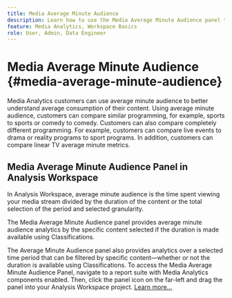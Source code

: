 ```yaml
---
title: Media Average Minute Audience
description: Learn how to use the Media Average Minute Audience panel to ______.
feature: Media Analytics, Workspace Basics
role: User, Admin, Data Engineer
---
```

# Media Average Minute Audience {#media-average-minute-audience}

Media Analytics customers can use average minute audience to better understand average consumption of their content. Using average minute audience, customers can compare similar programming, for example, sports to sports or comedy to comedy. Customers can also compare completely different programming. For example, customers can compare live events to drama or reality programs to sport programs. In addition, customers can compare linear TV average minute metrics.




## Media Average Minute Audience Panel in Analysis Workspace

In Analysis Workspace, average minute audience is the time spent viewing your media stream divided by the duration of the content or the total selection of the period and selected granularity.


The Media Average Minute Audience panel provides average minute audience analytics by the specific content selected if the duration is made available using Classifications.

The Average Minute Audience panel also provides analytics over a selected time period that can be filtered by specific content—whether or not the duration is available using Classifications. To access the Media Average Minute Audience Panel, navigate to a report suite with Media Analytics components enabled. Then, click the panel icon on the far-left and drag the panel into your Analysis Workspace project. [Learn more...](https://experienceleague.adobe.com/docs/analytics/analyze/analysis-workspace/c-panels/average-minute-audience-panel.html)

<!-- ## DOES THIS APPLY Get Concurrent Viewers via Analytics Reporting API

REVISE You can also get concurrent viewer data for up to 1-month at a time at minute-level granularity using the Analytics Reporting API 2.0.  The reporting API uses the same definition of concurrent viewers as Analysis Workspace.  For more information see [_*Get concurrent viewers JSON report data with Analytics 2.0 APIs*_](/help/media-reports/media-default-reports/get-concurrent-json20.md). -->
